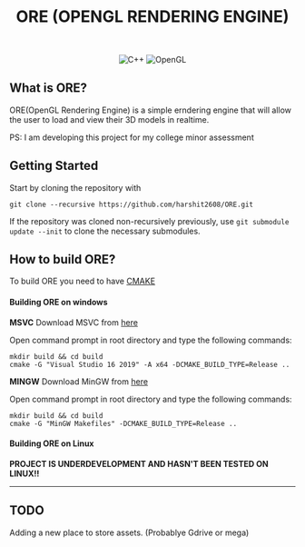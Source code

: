 <h1 align="center">ORE (OPENGL RENDERING ENGINE)</h1>

<br/>

<p align="center">
<img alt="C++" src="https://img.shields.io/badge/C++%20-%2300599C.svg?logo=c%2B%2B&logoColor=white">
 <img alt="OpenGL" src="https://img.shields.io/badge/OpenGL-%23FFFFFF.svg?&logo=opengl"/>
 </p>

## What is ORE?

ORE(OpenGL Rendering Engine) is a simple erndering engine that will allow the user to load and view their 3D models in realtime.

PS: I am developing this project for my college minor assessment

## Getting Started

Start by cloning the repository with

```
git clone --recursive https://github.com/harshit2608/ORE.git
```

If the repository was cloned non-recursively previously, use
`git submodule update --init`
to clone the necessary submodules.

## How to build ORE?

To build ORE you need to have [CMAKE](https://cmake.org/download/)

<h4>Building ORE on windows</h4>

**MSVC**
Download MSVC from [here](https://visualstudio.microsoft.com/vs/features/cplusplus/)

Open command prompt in root directory and type the following commands:

```
mkdir build && cd build
cmake -G "Visual Studio 16 2019" -A x64 -DCMAKE_BUILD_TYPE=Release ..
```

**MINGW**
Download MinGW from [here](https://www.mingw-w64.org)

Open command prompt in root directory and type the following commands:

```
mkdir build && cd build
cmake -G "MinGW Makefiles" -DCMAKE_BUILD_TYPE=Release ..
```

<h4>Building ORE on Linux</h4>

**PROJECT IS UNDERDEVELOPMENT AND HASN'T BEEN TESTED ON LINUX!!**

<hr/>

<h2>TODO</h2>
Adding a new place to store assets. (Probablye Gdrive or mega)
